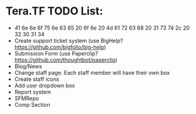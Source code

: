 Tera.TF TODO List:
==============

- 41 6e 6e 6f 75 6e 63 65 20 6f 6e 20 4d 61 72 63 68 20 31 73 74 2c 20 32 30 31 34
- Create support ticket system (use BigHelp? https://github.com/bigfolio/big-help)
- Submission Form (use Paperclip? https://github.com/thoughtbot/paperclip)
- Blog/News
- Change staff page. Each staff member will have their own box
- Create staff icons
- Add user dropdown box
- Report system
- SFMRepo
- Comp Section
